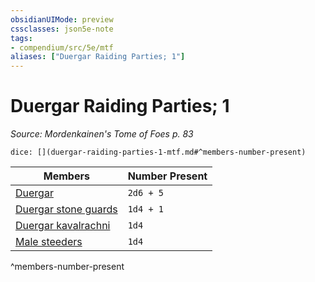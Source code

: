 ```yaml
---
obsidianUIMode: preview
cssclasses: json5e-note
tags:
- compendium/src/5e/mtf
aliases: ["Duergar Raiding Parties; 1"]
---
```

# Duergar Raiding Parties; 1
*Source: Mordenkainen's Tome of Foes p. 83* 

`dice: [](duergar-raiding-parties-1-mtf.md#^members-number-present)`

| Members | Number Present |
|---------|----------------|
| [Duergar](compendium/bestiary/humanoid/duergar.md) | `2d6 + 5` |
| [Duergar stone guards](compendium/bestiary/humanoid/duergar-stone-guard-mpmm.md) | `1d4 + 1` |
| [Duergar kavalrachni](compendium/bestiary/humanoid/duergar-kavalrachni-mpmm.md) | `1d4` |
| [Male steeders](compendium/bestiary/monstrosity/male-steeder-mpmm.md) | `1d4` |
^members-number-present